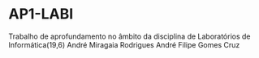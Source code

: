 # AP1-LABI
Trabalho de aprofundamento no âmbito da disciplina de Laboratórios de Informática(19,6)
André Miragaia Rodrigues
André Filipe Gomes Cruz
